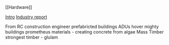 [[Hardware]]

[Intro](https://www.youtube.com/watch?v=xGGfTgHp6Ik)
[Industry report](https://medium.com/@ZacuaVentures/construction-robotics-the-new-frontier-in-construction-afb4fe856816)

From RC construction engineer
prefabricted buildings ADUs
hover
mighty buildings
prometheus materials - creating concrete from algae
Mass Timber
strongest timber - glulam
